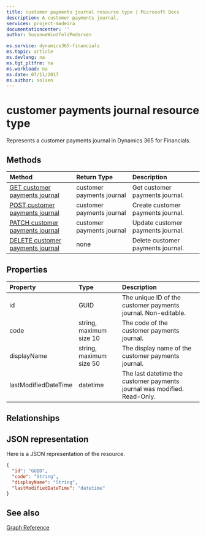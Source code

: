 ```yaml
---
title: customer payments journal resource type | Microsoft Docs
description: A customer payments journal.
services: project-madeira
documentationcenter: ''
author: SusanneWindfeldPedersen

ms.service: dynamics365-financials
ms.topic: article
ms.devlang: na
ms.tgt_pltfrm: na
ms.workload: na
ms.date: 07/11/2017
ms.author: solsen
---
```


# customer payments journal resource type
Represents a customer payments journal in Dynamics 365 for Financials.

## Methods

| Method                                                                              | Return Type             |Description                      |
|:------------------------------------------------------------------------------------|:------------------------|:--------------------------------|
|[GET customer payments journal](../api/dynamics_get_customerpaymentsjournal.md)      |customer payments journal|Get customer payments journal.   |
|[POST customer payments journal](../api/dynamics_create_customerpaymentsjournal.md)  |customer payments journal|Create customer payments journal.|
|[PATCH customer payments journal](../api/dynamics_update_customerpaymentsjournal.md) |customer payments journal|Update customer payments journal.|
|[DELETE customer payments journal](../api/dynamics_delete_customerpaymentsjournal.md)|none                     |Delete customer payments journal.|

## Properties
| Property	         | Type	                 |Description                                                             |
|:-------------------|:----------------------|:-----------------------------------------------------------------------|
|id                  |GUID                   |The unique ID of the customer payments journal. Non-editable.           |
|code                |string, maximum size 10| The code of the customer payments journal.                             |
|displayName         |string, maximum size 50| The display name of the customer payments journal.                     |
|lastModifiedDateTime|datetime               |The last datetime the customer payments journal was modified. Read-Only.|

## Relationships

## JSON representation

Here is a JSON representation of the resource.


```json
{
  "id": "GUID",
  "code": "String",
  "displayName": "String",
  "lastModifiedDateTime": "datetime"
}
```

## See also
[Graph Reference](../api/dynamics_graph_reference.md)  
